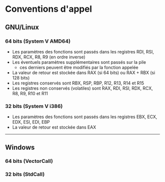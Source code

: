 # Conventions d'appel

## GNU/Linux

### 64 bits (System V AMD64)

+ Les paramètres des fonctions sont passés dans les registres RDI, RSI, RDX, RCX, R8, R9 (en ordre inverse)
+ Les éventuels paramètres supplémentaires sont passés sur la pile
    + ces derniers peuvent être modifiés par la fonction appelée
+ La valeur de retour est stockée dans RAX (si 64 bits) ou RAX + RBX (si 128 bits) 
+ Les registres conservés sont RBX, RSP, RBP, R12, R13, R14 et R15
+ Les registres non conservés (volatiles) sont RAX, RDI, RSI, RDX, RCX, R8, R9, R10 et R11

### 32 bits (System V i386)

+ Les paramètres des fonctions sont passés dans les registres EBX, ECX, EDX, ESI, EDI, EBP
+ La valeur de retour est stockée dans EAX

---

## Windows

### 64 bits (VectorCall)

### 32 bits (StdCall)
